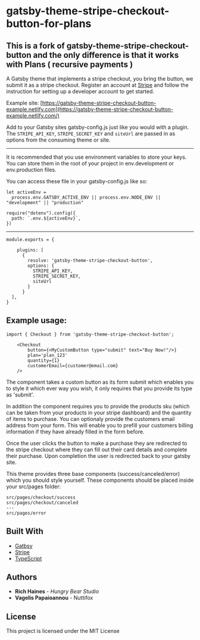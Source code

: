 # gatsby-theme-stripe-checkout-button-for-plans

## This is a fork of gatsby-theme-stripe-checkout-button and the only difference is that it works with Plans ( recursive payments )
A Gatsby theme that implements a stripe checkout, you bring the button, we submit it as a stripe checkout. Register an account at [Stripe](https://stripe.com/en-se) and follow the instruction for setting up a developer account to get started.

Example site: [https://gatsby-theme-stripe-checkout-button-example.netlify.com](https://gatsby-theme-stripe-checkout-button-example.netlify.com/)

Add to your Gatsby sites gatsby-config.js just like you would with a plugin. The `STRIPE_API_KEY`, `STRIPE_SECRET_KEY` and `siteUrl` are passed in as options from the consuming theme or site.

---

It is recommended that you use environment variables to store your keys. You can store them in the root of your project in env.development or env.production files.

You can access these file in your gatsby-config.js like so:

```
let activeEnv =
  process.env.GATSBY_ACTIVE_ENV || process.env.NODE_ENV || "development" || "production"

require("dotenv").config({
  path: `.env.${activeEnv}`,
})

```

---

```
module.exports = {

    plugins: [
      {
        resolve: 'gatsby-theme-stripe-checkout-button',
        options: {
          STRIPE_API_KEY,
          STRIPE_SECRET_KEY,
          siteUrl
        }
      }
  ],
}
```

## Example usage:

```
import { Checkout } from 'gatsby-theme-stripe-checkout-button';

    <Checkout
        button={<MyCustomButton type="submit" text="Buy Now!"/>}
        plan='plan_123'
        quantity={1}
        customerEmail={customer@email.com}
    />
```

The component takes a custom button as its form submit which enables you to style it which ever way you wish, it only requires that you provide its type as 'submit'.

In addition the component requires you to provide the products sku (which can be taken from your products in your stripe dashboard) and the quantity of items to purchase. You can optionaly provide the customers email address from your form. This will enable you to prefill your customers billing information if they have already filled in the form before.

Once the user clicks the button to make a purchase they are redirected to the stripe checkout where they can fill out their card details and complete their purchase. Upon completion the user is redirected back to your gatsby site.

This theme provides three base components (success/canceled/error) which you should style yourself. These components should be placed inside your src/pages folder:

```
src/pages/checkout/success
src/pages/checkout/canceled
---
src/pages/error
```

## Built With

- [Gatbsy](https://www.gatsbyjs.org/)
- [Stripe](https://stripe.com/en-se)
- [TypeScript](https://www.typescriptlang.org/)

## Authors

- **Rich Haines** - _Hungry Bear Studio_
- **Vagelis Papaioannou** - Nuttifox

## License

This project is licensed under the MIT License
